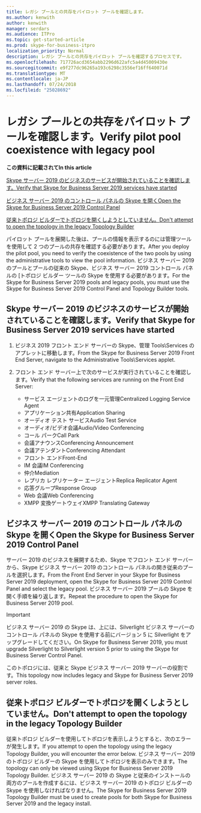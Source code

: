 ```yaml
---
title: レガシ プールとの共存をパイロット プールを確認します。
ms.author: kenwith
author: kenwith
manager: serdars
ms.audience: ITPro
ms.topic: get-started-article
ms.prod: skype-for-business-itpro
localization_priority: Normal
description: レガシ プールとの共存をパイロット プールを確認するプロセスです。
ms.openlocfilehash: 717726acd3654abb2296d622afc5a4d45009430e
ms.sourcegitcommit: e9f277dc96265a193c6298c3556ef16ff640071d
ms.translationtype: MT
ms.contentlocale: ja-JP
ms.lasthandoff: 07/24/2018
ms.locfileid: "25028692"
---
```

# <a name="verify-pilot-pool-coexistence-with-legacy-pool"></a><span data-ttu-id="7ac1c-103">レガシ プールとの共存をパイロット プールを確認します。</span><span class="sxs-lookup"><span data-stu-id="7ac1c-103">Verify pilot pool coexistence with legacy pool</span></span>

 <span data-ttu-id="7ac1c-104">**この資料に記載されて**</span><span class="sxs-lookup"><span data-stu-id="7ac1c-104">**In this article**</span></span>
  
[<span data-ttu-id="7ac1c-105">Skype サーバー 2019 のビジネスのサービスが開始されていることを確認します。</span><span class="sxs-lookup"><span data-stu-id="7ac1c-105">Verify that Skype for Business Server 2019 services have started</span></span>](#sectionSection0)
  
[<span data-ttu-id="7ac1c-106">ビジネス サーバー 2019 のコントロール パネルの Skype を開く</span><span class="sxs-lookup"><span data-stu-id="7ac1c-106">Open the Skype for Business Server 2019 Control Panel</span></span>](#sectionSection1)
  
[<span data-ttu-id="7ac1c-107">従来トポロジ ビルダーでトポロジを開くしようとしていません。</span><span class="sxs-lookup"><span data-stu-id="7ac1c-107">Don't attempt to open the topology in the legacy Topology Builder</span></span>](#sectionSection2)
  
<span data-ttu-id="7ac1c-108">パイロット プールを展開した後は、プールの情報を表示するのには管理ツールを使用して 2 つのプールの共存を確認する必要があります。</span><span class="sxs-lookup"><span data-stu-id="7ac1c-108">After you deploy the pilot pool, you need to verify the coexistence of the two pools by using the administrative tools to view the pool information.</span></span> <span data-ttu-id="7ac1c-109">ビジネス サーバー 2019 のプールとプールの従来の Skype、ビジネス サーバー 2019 コントロール パネルの [トポロジ ビルダー ツールの Skype を使用する必要があります。</span><span class="sxs-lookup"><span data-stu-id="7ac1c-109">For the Skype for Business Server 2019 pools and legacy pools, you must use the Skype for Business Server 2019 Control Panel and Topology Builder tools.</span></span> 
  
## <a name="verify-that-skype-for-business-server-2019-services-have-started"></a><span data-ttu-id="7ac1c-110">Skype サーバー 2019 のビジネスのサービスが開始されていることを確認します。</span><span class="sxs-lookup"><span data-stu-id="7ac1c-110">Verify that Skype for Business Server 2019 services have started</span></span>
<span data-ttu-id="7ac1c-111"><a name="sectionSection0"> </a></span><span class="sxs-lookup"><span data-stu-id="7ac1c-111"></span></span>

1. <span data-ttu-id="7ac1c-112">ビジネス 2019 フロント エンド サーバーの Skype、管理 Tools\Services のアプレットに移動します。</span><span class="sxs-lookup"><span data-stu-id="7ac1c-112">From the Skype for Business Server 2019 Front End Server, navigate to the Administrative Tools\Services applet.</span></span>
    
2. <span data-ttu-id="7ac1c-113">フロント エンド サーバー上で次のサービスが実行されていることを確認します。</span><span class="sxs-lookup"><span data-stu-id="7ac1c-113">Verify that the following services are running on the Front End Server:</span></span>

    - <span data-ttu-id="7ac1c-114">サービス エージェントのログを一元管理</span><span class="sxs-lookup"><span data-stu-id="7ac1c-114">Centralized Logging Service Agent</span></span>
    - <span data-ttu-id="7ac1c-115">アプリケーション共有</span><span class="sxs-lookup"><span data-stu-id="7ac1c-115">Application Sharing</span></span>
    - <span data-ttu-id="7ac1c-116">オーディオ テスト サービス</span><span class="sxs-lookup"><span data-stu-id="7ac1c-116">Audio Test Service</span></span>
    - <span data-ttu-id="7ac1c-117">オーディオ/ビデオ会議</span><span class="sxs-lookup"><span data-stu-id="7ac1c-117">Audio/Video Conferencing</span></span>
    - <span data-ttu-id="7ac1c-118">コール パーク</span><span class="sxs-lookup"><span data-stu-id="7ac1c-118">Call Park</span></span>
    - <span data-ttu-id="7ac1c-119">会議アナウンス</span><span class="sxs-lookup"><span data-stu-id="7ac1c-119">Conferencing Announcement</span></span>
    - <span data-ttu-id="7ac1c-120">会議アテンダント</span><span class="sxs-lookup"><span data-stu-id="7ac1c-120">Conferencing Attendant</span></span>
    - <span data-ttu-id="7ac1c-121">フロント エンド</span><span class="sxs-lookup"><span data-stu-id="7ac1c-121">Front-End</span></span>
    - <span data-ttu-id="7ac1c-122">IM 会議</span><span class="sxs-lookup"><span data-stu-id="7ac1c-122">IM Conferencing</span></span>
    - <span data-ttu-id="7ac1c-123">仲介</span><span class="sxs-lookup"><span data-stu-id="7ac1c-123">Mediation</span></span>
    - <span data-ttu-id="7ac1c-124">レプリカ レプリケーター エージェント</span><span class="sxs-lookup"><span data-stu-id="7ac1c-124">Replica Replicator Agent</span></span>
    - <span data-ttu-id="7ac1c-125">応答グループ</span><span class="sxs-lookup"><span data-stu-id="7ac1c-125">Response Group</span></span>
    - <span data-ttu-id="7ac1c-126">Web 会議</span><span class="sxs-lookup"><span data-stu-id="7ac1c-126">Web Conferencing</span></span>
    - <span data-ttu-id="7ac1c-127">XMPP 変換ゲートウェイ</span><span class="sxs-lookup"><span data-stu-id="7ac1c-127">XMPP Translating Gateway</span></span>

  
## <a name="open-the-skype-for-business-server-2019-control-panel"></a><span data-ttu-id="7ac1c-128">ビジネス サーバー 2019 のコントロール パネルの Skype を開く</span><span class="sxs-lookup"><span data-stu-id="7ac1c-128">Open the Skype for Business Server 2019 Control Panel</span></span>
<span data-ttu-id="7ac1c-129"><a name="sectionSection1"> </a></span><span class="sxs-lookup"><span data-stu-id="7ac1c-129"></span></span>

<span data-ttu-id="7ac1c-130">サーバー 2019 のビジネスを展開するため、Skype でフロント エンド サーバーから、Skype ビジネス サーバー 2019 のコントロール パネルの開き従来のプールを選択します。</span><span class="sxs-lookup"><span data-stu-id="7ac1c-130">From the Front End Server in your Skype for Business Server 2019 deployment, open the Skype for Business Server 2019 Control Panel and select the legacy pool.</span></span> <span data-ttu-id="7ac1c-131">ビジネス サーバー 2019 プールの Skype を開く手順を繰り返します。</span><span class="sxs-lookup"><span data-stu-id="7ac1c-131">Repeat the procedure to open the Skype for Business Server 2019 pool.</span></span>
  
> [!IMPORTANT]
> <span data-ttu-id="7ac1c-132">ビジネス サーバー 2019 の Skype は、上には、Silverlight ビジネス サーバーのコントロール パネルの Skype を使用する前にバージョン 5 に Silverlight をアップグレードしてください。</span><span class="sxs-lookup"><span data-stu-id="7ac1c-132">On Skype for Business Server 2019, you must upgrade Silverlight to Silverlight version 5 prior to using the Skype for Business Server Control Panel.</span></span> 
  
<span data-ttu-id="7ac1c-133">このトポロジには、従来と Skype ビジネス サーバー 2019 サーバーの役割です。</span><span class="sxs-lookup"><span data-stu-id="7ac1c-133">This topology now includes legacy and Skype for Business Server 2019 server roles.</span></span> 

  
## <a name="dont-attempt-to-open-the-topology-in-the-legacy-topology-builder"></a><span data-ttu-id="7ac1c-134">従来トポロジ ビルダーでトポロジを開くしようとしていません。</span><span class="sxs-lookup"><span data-stu-id="7ac1c-134">Don't attempt to open the topology in the legacy Topology Builder</span></span>
<span data-ttu-id="7ac1c-135"><a name="sectionSection2"> </a></span><span class="sxs-lookup"><span data-stu-id="7ac1c-135"></span></span>

<span data-ttu-id="7ac1c-136">従来トポロジ ビルダーを使用してトポロジを表示しようとすると、次のエラーが発生します。</span><span class="sxs-lookup"><span data-stu-id="7ac1c-136">If you attempt to open the topology using the legacy Topology Builder, you will encounter the error below.</span></span> <span data-ttu-id="7ac1c-137">ビジネス サーバー 2019 のトポロジ ビルダーの Skype を使用してトポロジを表示のみできます。</span><span class="sxs-lookup"><span data-stu-id="7ac1c-137">The topology can only be viewed using Skype for Business Server 2019 Topology Builder.</span></span> <span data-ttu-id="7ac1c-138">ビジネス サーバー 2019 の Skype と従来のインストールの両方のプールを作成するには、ビジネス サーバー 2019 のトポロジ ビルダーの Skype を使用しなければなりません。</span><span class="sxs-lookup"><span data-stu-id="7ac1c-138">The Skype for Business Server 2019 Topology Builder must be used to create pools for both Skype for Business Server 2019 and the legacy install.</span></span>

  

